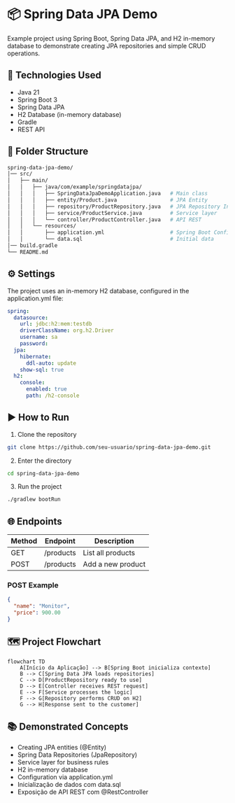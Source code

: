 # 📦 Spring Data JPA Demo

Example project using Spring Boot, Spring Data JPA, and H2 in-memory database to demonstrate creating JPA repositories and simple CRUD operations.

## 🚀 Technologies Used

- Java 21
- Spring Boot 3
- Spring Data JPA
- H2 Database (in-memory database)
- Gradle
- REST API

## 📂 Folder Structure

```bash
spring-data-jpa-demo/
│── src/
│   ├── main/
│   │   ├── java/com/example/springdatajpa/
│   │   │   ├── SpringDataJpaDemoApplication.java   # Main class
│   │   │   ├── entity/Product.java                 # JPA Entity
│   │   │   ├── repository/ProductRepository.java   # JPA Repository Interface
│   │   │   ├── service/ProductService.java         # Service layer
│   │   │   └── controller/ProductController.java   # API REST
│   │   └── resources/
│   │       ├── application.yml                     # Spring Boot Configuration
│   │       └── data.sql                            # Initial data
│── build.gradle
└── README.md
```

## ⚙️ Settings

The project uses an in-memory H2 database, configured in the application.yml file:

```yaml
spring:
  datasource:
    url: jdbc:h2:mem:testdb
    driverClassName: org.h2.Driver
    username: sa
    password:
  jpa:
    hibernate:
      ddl-auto: update
    show-sql: true
  h2:
    console:
      enabled: true
      path: /h2-console
```

## ▶️ How to Run

1. Clone the repository

```bash
git clone https://github.com/seu-usuario/spring-data-jpa-demo.git
```

2. Enter the directory

```bash
cd spring-data-jpa-demo
```

3. Run the project

```bash
./gradlew bootRun
```

## 🌐 Endpoints

| Method | Endpoint | Description |
|-------|----------|----------|
| GET |	/products |	List all products |
| POST |	/products |	Add a new product

### POST Example

```json
{
  "name": "Monitor",
  "price": 900.00
}
```

## 🗺 Project Flowchart

```mermaid
flowchart TD
    A[Início da Aplicação] --> B[Spring Boot inicializa contexto]
    B --> C[Spring Data JPA loads repositories]
    C --> D[ProductRepository ready to use]
    D --> E[Controller receives REST request]
    E --> F[Service processes the logic]
    F --> G[Repository performs CRUD on H2]
    G --> H[Response sent to the customer]
```

## 📚 Demonstrated Concepts
- Creating JPA entities (@Entity)
- Spring Data Repositories (JpaRepository)
- Service layer for business rules
- H2 in-memory database
- Configuration via application.yml
- Inicialização de dados com data.sql
- Exposição de API REST com @RestController





